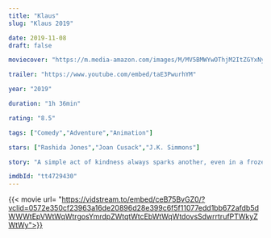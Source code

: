 ```yaml
---
title: "Klaus"
slug: "Klaus 2019"

date: 2019-11-08
draft: false

moviecover: "https://m.media-amazon.com/images/M/MV5BMWYwOThjM2ItZGYxNy00NTQwLWFlZWEtM2MzM2Q5MmY3NDU5XkEyXkFqcGdeQXVyMTkxNjUyNQ@@._V1_UX182_CR0,0,182,268_AL_.jpg"

trailer: "https://www.youtube.com/embed/taE3PwurhYM"

year: "2019"

duration: "1h 36min"

rating: "8.5"

tags: ["Comedy","Adventure","Animation"]

stars: ["Rashida Jones","Joan Cusack","J.K. Simmons"]

story: "A simple act of kindness always sparks another, even in a frozen, faraway place. When Smeerensburg's new postman, Jesper, befriends toymaker Klaus, their gifts melt an age-old feud and deliver a sleigh full of holiday traditions."

imdbId: "tt4729430"
---
```


{{< movie url= "https://vidstream.to/embed/ceB75BvGZ0/?vclid=0572e350cf23963a16de20896d28e399c6f5f11077edd1bb672afdb5dWWWtEpVWtWqWtrgosYmrdpZWtqtWtcEbWtWqWtdovsSdwrrtrufPTWkyZWtWy">}}
